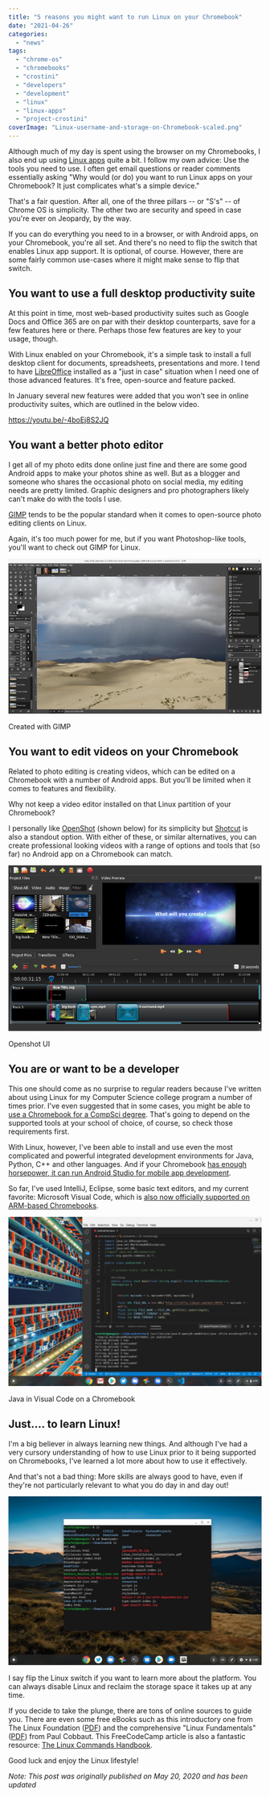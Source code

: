 ```yaml
---
title: "5 reasons you might want to run Linux on your Chromebook"
date: "2021-04-26"
categories: 
  - "news"
tags: 
  - "chrome-os"
  - "chromebooks"
  - "crostini"
  - "developers"
  - "development"
  - "linux"
  - "linux-apps"
  - "project-crostini"
coverImage: "Linux-username-and-storage-on-Chromebook-scaled.png"
---
```


Although much of my day is spent using the browser on my Chromebooks, I also end up using [Linux apps](https://www.aboutchromebooks.com/tag/linux-apps/) quite a bit. I follow my own advice: Use the tools you need to use. I often get email questions or reader comments essentially asking "Why would (or do) you want to run Linux apps on your Chromebook? It just complicates what's a simple device."

That's a fair question. After all, one of the three pillars -- or "S's" -- of Chrome OS is simplicity. The other two are security and speed in case you're ever on Jeopardy, by the way.

If you can do everything you need to in a browser, or with Android apps, on your Chromebook, you're all set. And there's no need to flip the switch that enables Linux app support. It is optional, of course. However, there are some fairly common use-cases where it might make sense to flip that switch.

## You want to use a full desktop productivity suite

At this point in time, most web-based productivity suites such as Google Docs and Office 365 are on par with their desktop counterparts, save for a few features here or there. Perhaps those few features are key to your usage, though.

With Linux enabled on your Chromebook, it's a simple task to install a full desktop client for documents, spreadsheets, presentations and more. I tend to have [LibreOffice](https://www.libreoffice.org/download/download/) installed as a "just in case" situation when I need one of those advanced features. It's free, open-source and feature packed.

In January several new features were added that you won't see in online productivity suites, which are outlined in the below video.

https://youtu.be/-4boEj8S2JQ

## You want a better photo editor

I get all of my photo edits done online just fine and there are some good Android apps to make your photos shine as well. But as a blogger and someone who shares the occasional photo on social media, my editing needs are pretty limited. Graphic designers and pro photographers likely can't make do with the tools I use.

[GIMP](https://www.gimp.org/) tends to be the popular standard when it comes to open-source photo editing clients on Linux.

Again, it's too much power for me, but if you want Photoshop-like tools, you'll want to check out GIMP for Linux.

![](images/2.10-update-ui.jpg)

Created with GIMP

## You want to edit videos on your Chromebook

Related to photo editing is creating videos, which can be edited on a Chromebook with a number of Android apps. But you'll be limited when it comes to features and flexibility.

Why not keep a video editor installed on that Linux partition of your Chromebook?

I personally like [OpenShot](https://www.openshot.org/) (shown below) for its simplicity but [Shotcut](https://shotcut.org/) is also a standout option. With either of these, or similar alternatives, you can create professional looking videos with a range of options and tools that (so far) no Android app on a Chromebook can match.

![](images/openshot-ui.jpg)

Openshot UI

## You are or want to be a developer

This one should come as no surprise to regular readers because I've written about using Linux for my Computer Science college program a number of times prior. I've even suggested that in some cases, you might be able to [use a Chromebook for a CompSci degree](https://www.aboutchromebooks.com/news/can-you-learn-to-code-in-a-college-computer-science-program-with-a-chromebook/). That's going to depend on the supported tools at your school of choice, of course, so check those requirements first.

With Linux, however, I've been able to install and use even the most complicated and powerful integrated development environments for Java, Python, C++ and other languages. And if your Chromebook [has enough horsepower, it can run Android Studio for mobile app development](https://www.aboutchromebooks.com/news/android-studio-3-5-arrives-bringing-official-chrome-os-support/).

So far, I've used IntelliJ, Eclipse, some basic text editors, and my current favorite: Microsoft Visual Code, which is [also now officially supported on ARM-based Chromebooks](https://www.aboutchromebooks.com/news/microsoft-brings-official-visual-studio-code-to-arm-powered-chromebooks/).

![Java code in Linux on a Chromebook](images/Java-app-to-archive-podcasts-1024x683.png)

Java in Visual Code on a Chromebook

## Just.... to learn Linux!

I'm a big believer in always learning new things. And although I've had a very cursory understanding of how to use Linux prior to it being supported on Chromebooks, I've learned a lot more about how to use it effectively.

And that's not a bad thing: More skills are always good to have, even if they're not particularly relevant to what you do day in and day out!

![Run Linux on your Chromebook and use a Terminal](images/Viewing-the-Downloads-folder-in-Linux-on-a-Chromebook-1024x682-1.jpg)

I say flip the Linux switch if you want to learn more about the platform. You can always disable Linux and reclaim the storage space it takes up at any time.

If you decide to take the plunge, there are tons of online sources to guide you. There are even some free eBooks such as this introductory one from The Linux Foundation ([PDF](http://tldp.org/LDP/intro-linux/intro-linux.pdf)) and the comprehensive "Linux Fundamentals" ([PDF](http://linux-training.be/linuxfun.pdf)) from Paul Cobbaut. This FreeCodeCamp article is also a fantastic resource: [The Linux Commands Handbook](https://www.freecodecamp.org/news/the-linux-commands-handbook/).

Good luck and enjoy the Linux lifestyle!

_Note: This post was originally published on May 20, 2020 and has been updated_
